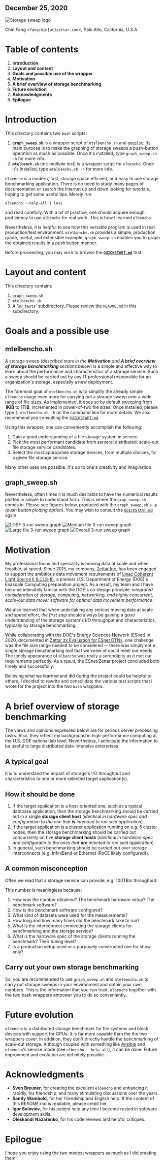 ## December 25, 2020

![Storage sweep logo](pics/storage_sweep.png)

Chin Fang <`fangchin[at]zettar.com`>, Palo Alto, California, U.S.A

# Table of contents

1. **Introduction**
2. **Layout and content**
3. **Goals and possible use of the wrapper**
4. **Motivation**
5. **A brief overview of storage benchmarking**
6. **Future evolution**
7. **Acknowledgments**
8. **Epilogue**

# Introduction

This directory contains two `bash` scripts:

1. **`graph_sweep.sh`** is a wrapper script of `mtelbencho.sh` and
   [`gnuplot`](http://www.gnuplot.info).  Its main purpose is to make
   the graphing of storage sweeps a push-button operation as much as
   possible.  Once it's installed, type `graph_sweep.sh -h` for more
   info.
2. **`mtelbench.sh`** (mt: multiple test) is a wrapper script for
   `elbencho`. Once it's installed, type `mtelbencho.sh -h` for more
   info.

`elbencho` is a modern, fast, storage space efficient, and easy to use
storage benchmarking application. There is no need to study many pages
of documentation or search the Internet up and down looking for
tutorials, hoping to get some useful tips.  Merely run:

`elbencho --help-all | less` 

and read carefully. With a bit of practice, one should acquire enough
proficiency to use `elbencho` for real work.  This is how I learned
`elbencho`.

Nevertheless, it is helpful to see how this versatile program is used
in real production/test environment.  `mtelbencho.sh` provides a
simple, production grade, useful, and extensible example.
`graph_sweep.sh` enables you to graph the obtained results in a push
button manner.

Before proceeding, you may wish to browse the
**[`QUICKSTART.md`](QUICKSTART.md)** first.

# Layout and content

This directory contains 

1. `graph_sweep.sh` 
2. `mtelbencho.sh` 
3. A '`sw_tests`' subdirectory.  Please review the
   [`README.md`](sw_tests/README.md) in this subdirectory.

# Goals and a possible use

## mtelbencho.sh 
A storage sweep (*described more in the **Motivation** and **A brief
overview of storage benchmarking** sections below*) is a simple and
effective way to learn about the performance and characteristics of a
storage service. Such a sweep should be carried out by any IT
professional responsible for an organization's storage, especially a
new deployment.

The foremost goal of `mtelbencho.sh` is to simplify the already simple
`elbencho` usage even more for carrying out a storage sweep over a
wide range of file sizes. As implemented, it does so by default
sweeping from **1KiB** to **1TiB**, incremented in power-of-two file
sizes.  Once installed, please type `$ mtelbencho.sh -h` on the
command line for more details.  We also recommend you consulting the
[`QUICKSTART.md`](QUICKSTART.md).

Using this wrapper, one can conveniently accomplish the following:

1. Gain a good understanding of a file storage system in
   service.
2. Pick the most performant candidate from serveral distributed,
   scale-out file storage service candidates.
3. Select the most appropriate storage devices, from multiple
   choices, for a given file storage service.

Many other uses are possible. It's up to one's creativity and
imagination.

## graph_sweep.sh

Nevertheless, often times it is much desirable to have the numerical
results plotted in simple to understand form. This is where the
`grap_sweep.sh` comes in. Please see figures below, produced with the
`graph_sweep.sh`'s `-p` (*push button plotting option*). You may wish
to consult the [`QUICKSTART.md`](QUICKSTART.md) again.

![LOSF 3-run sweep graph](pics/s_sweep.svg)
![Medium file 3-run sweep graph](pics/m_sweep.svg)
![Large file 3-run sweep graph](pics/l_sweep.svg)
![Overall 3-run sweep graph](pics/o_sweep.svg)
# Motivation

My professional focus and speciality is moving data at scale and when
feasible, at speed.  Since 2015, my company, [Zettar
Inc.](https://zettar.com/) has been engaged to support the ambitious
data movement requirements of [Linac Coherent Light Source II
(LCLS-II)](https://lcls.slac.stanford.edu/lcls-ii/design-and-performance),
a premier U.S. Department of Energy (DOE)'s Exascale Computing
preparation project.  As a result, my team and I have become
intimately familar with the DOE's co-design principle: *integrated
consideration of storage, computing, networking, and highly
concurrent, scale-out data mover software for optimal data movement
performance*.

We also learned that when undertaking any serious moving data at scale
and speed effort, *the first step* should always be gaining a good
understanding of the storage system's I/O throughput and
characteristics, typically by storage benchmarking.

While collaborating with the DOE's Energy Sciences Network (ESnet) in
2020, documented in [Zettar zx Evaluation for ESnet
DTNs](https://www.es.net/assets/Uploads/zettar-zx-dtn-report.pdf), one
challenge was the file size range needed to be considered -- there was
simply not a single storage benchmarking tool that we knew of could
meet our needs.  The timely appearance of `elbencho` was really a
serendipity as it met our requirements perfectly.  As a result, the
ESnet/Zettar project concluded both timely and successfully.

Believing what we learned and did during the project could be helpful
to others, I decided to rewrite and consolidate the various test
scripts that I wrote for the project into the two `bash` wrappers. 

# A brief overview of storage benchmarking

The views and opinions expressed below are for serious server
processing tasks. Also, they reflect my background in high-performance
computing at the U.S. DOE national lab level.  Nevertheless, I
anticipate the information to be useful to large distributed
data-intensive enterprises.

## A typical goal

It is to understand the impact of storage's I/O throughput and
characteristics to one or more selected target application(s).

## How it should be done

1. If the target application is a host-oriented one, such as a typical
   database application, then the storage benchmarking should be
   carried out in a single **storage client host** (*identical in
   hardware spec and configuration to the one that **is** intended to run
   said application*).
2. If the target application is a cluster application running on e.g.
   5 cluster nodes, then the storage benchmarking should be carried
   out concurrently on five **storage client hosts** (*identical in
   hardware spec and configuratin to the ones that **are** intented to
   run said application*).
3. In general, such benchmarking should be carried out over storage
   interconnects (e.g. InfiniBand or Ethernet (RoCE likely
   configured)).

## A common misconception

Often we read that a storage service can provide, e.g. 100TB/s
throughput.

This number is meaningless because:

1. How was the number obtained? The benchmark hardware setup? The
   benchmark software?
2. How is the benchmark software configured? 
3. What kind of datasets were used for the measurements? 
4. How long and how many times did the benchmark take to run?
5. What is the interconnect connecting the storage clients for
   benchmarking and the storage service?
6. What is the hardware spec of the storage clients running the
   benchmark? Their tuning level?
7. Is a production setup used or a purposely constructed one for show
   only?
  
## Carry out your own storage benchmarking

So, you are recommended to use `graph_sweep.sh` and `mtelbencho.sh` to
carry out storage sweeps in your environment and obtain your own
numbers.  This is the information that you can trust. `elbencho`
together with the two bash wrappers empower you to do so conveniently.
  
# Future evolution

`elbencho` is a distributed storage benchmark for file systems and
block devices with support for GPUs.  It is far more capable than the
the two wrappers cover.  In addition, they don't directly handle the
benchmarking of scale-out storage.  Although coupled with something
like [Ansible](https://www.ansible.com) and `elbencho`'s service mode
(see `elbencho --help-all`), it can be done.  Future improvment and
evolution are definitely possible.

# Acknowledgments

* **Sven Breuner**, for creating the excellent `elbencho` and
  enhancing it rapidly, his friendship, and many stimulating
  discussions over the years.
* **Sandy Wambold**, for her friendship and English help.  If the
  content of this README.md is readable, please credit her.
* **Igor Soloviov**, for his patient help any time I become rusted in
  software development skills.
* **Oleskandr Nazarenko**, for his code reviews and helpful critiques.

# Epilogue

I hope you enjoy using the two modest wrappers as much as I did creating
them!
